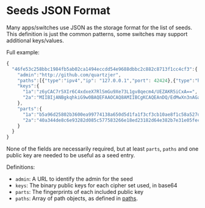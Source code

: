 Seeds JSON Format
=================

Many apps/switches use JSON as the storage format for the list of seeds.  This definition is just the common patterns, some switches may support additional keys/values.

Full example:

```js
{
  "46fe53c258bbc1984fb5ab02ca1494eccdd54e9688dbbc2c882c8713f1cc4cf3":{
    "admin":"http://github.com/quartzjer",
    "paths":[{"type":"ipv4","ip": "127.0.0.1","port": 42424},{"type":"http","http":"http://127.0.0.1"}],
    "keys":{
      "1a":"z6yCAC7r5XIr6C4xdxeX7RlSmGu9Xe73L1gv8qecm4/UEZAKR5iCxA==",
      "2a":"MIIBIjANBgkqhkiG9w0BAQEFAAOCAQ8AMIIBCgKCAQEAnDQ/EdMwXn3nAGaEH3bM37xbG71M41iQTnE56xh+RS8kvjAaEG3mxqcezEFyLTuhb8oraoQeHvD8mmCdm+NNpuYUgx3SmnwGO91JsVnVHi94kL5P9UzT501k43nJq+Lnjx5FamFyDDVulAGiOuw4HQHqBuiGsjqQzRO7CclQtlBNewPQUrwoVG7K60+8EIpNuD6opyC6fH1XYNtx10G8hyN1bEyRN+9xsgW3I8Yw8sbPjFhuZGfM0nlgevdG4n+cJaG0fVdag1tx08JiWDlYm3wUWCivLeQTOLKrkVULnPw06YxvWdUURg742avZqMKhZTGsHJgHJir3Tfw9kk0eFwIDAQAB"
    },
    "parts":{
      "1a":"b5a96d25802b3600ea99774138a650d5d1fa1f3cf3cb10ae8f1c58a527d85086",
      "2a":"40a344de8c6e93282d085c577583266e18ed23182d64e382b7e31e05fec57d67"
    }
  }
}
```

None of the fields are necessarily required, but at least `parts`, `paths` and one public key are needed to be useful as a seed entry.

Definitions:

* `admin`: A URL to identify the admin for the seed
* `keys`: The binary public keys for each cipher set used, in base64
* `parts`: The fingerprints of each included public key
* `paths`: Array of path objects, as defined in [paths](network.md#paths).
